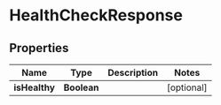 

# HealthCheckResponse


## Properties

Name | Type | Description | Notes
------------ | ------------- | ------------- | -------------
**isHealthy** | **Boolean** |  |  [optional]



